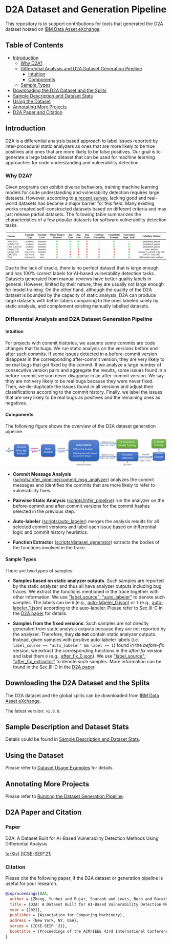 # D2A Dataset and Generation Pipeline

This repository is to support contributions for tools that generated the D2A dataset hosted on [IBM Data Asset eXchange](https://developer.ibm.com/exchanges/data/all/d2a/).

## Table of Contents
* [Introduction](#introduction)
    - [Why D2A?](#why-d2a)
    - [Differential Analysis and D2A Dataset Generation Pipeline](#differential-analysis-and-d2a-dataset-generation-pipeline)
        - [Intuition](#intuition)
        - [Components](#components)
    - [Sample Types](#sample-types)
* [Downloading the D2A Dataset and the Splits](#downloading-the-d2a-dataset-and-the-splits)
* [Sample Description and Dataset Stats](#sample-description-and-dataset-stats)
* [Using the Dataset](#using-the-dataset)
* [Annotating More Projects](#annotating-more-projects)
* [D2A Paper and Citation](#d2a-paper-and-citation)

## Introduction

D2A is a differential analysis based approach to label issues reported by inter-procedural static analyzers as ones that are more likely to be true positives and ones that are more likely to be false positives. Our goal is to generate a large labeled dataset that can be used for machine learning approaches for code understanding and vulnerability detection.

### Why D2A?

Given programs can exhibit diverse behaviors, training machine learning models for code understanding and vulnerability detection requires large datasets. However, according to [a recent survey](https://ieeexplore.ieee.org/document/9108283), lacking good and real-world datasets has become a major barrier for this field. Many existing works created self-constructed datasets based on different criteria and may just release partial datasets. The following table summarizes the characteristics of a few popular datasets for software vulnerability detection tasks.

![Dataset Comparison.](docs/assets/dataset_comparison.png)

Due to the lack of oracle, there is no perfect dataset that is large enough and has 100% correct labels for AI-based vulnerability detection tasks. Datasets generated from manual reviews have better quality labels in general. However, limited by their nature, they are usually not large enough for model training. On the other hand, although the quality of the D2A dataset is bounded by the capacity of static analysis, D2A can produce large datasets with better labels comparing to the ones labeled solely by static analysis, and complement existing manually labelled datasets.

### Differential Analysis and D2A Dataset Generation Pipeline 

#### Intuition

For projects with commit histories, we assume some commits are code changes that fix bugs. We run static analysis on the versions before and after such commits. If some issues detected in a before-commit version disappear in the corresponding after-commit version, they are very likely to be real bugs that got fixed by the commit. If we analyze a large number of consecutive version pairs and aggregate the results, some issues found in a before-commit version never disappear in an after-commit version. We say they are not very likely to be real bugs because they were never fixed. Then, we de-duplicate the issues found in all versions and adjust their classifications according to the commit history. Finally, we label the issues that are very likely to be real bugs as positives and the remaining ones as negatives.

#### Components

The following figure shows the overview of the D2A dataset generation pipeline.

![The Overview of D2A Dataset Generation Pipeline.](docs/assets/d2a_overview.png)

* **Commit Message Analysis** ([scripts/infer_pipeline/commit_msg_analyzer](scripts/infer_pipeline/commit_msg_analyzer)) analyzes the commit messages and identifies the commits that are more likely to refer to vulnerability fixes. 

* **Pairwise Static Analysis** ([scripts/infer_pipeline](scripts/infer_pipeline)) run the analyzer on the before-commit and after-commit versions for the commit hashes selected in the previous step.

* **Auto-labeler** ([scripts/auto_labeler](scripts/auto_labeler)) merges the analysis results for all selected commit versions and label each issue based on differential logic and commit history heuristics. 

* **Function Extractor** ([scripts/dataset_generator](scripts/dataset_generator)) extracts the bodies of the functions involved in the trace. 

#### Sample Types

There are two types of samples: 

* **Samples based on static analyzer outputs**. Such samples are reported by the static analyzer and thus all have analyzer outputs including bug traces. We extract the functions mentioned in the trace together with other information. We use ["label_source": "auto_labeler"](docs/samples/auto_labeler_0.json#L4) to denote such samples. The labels can be `0` (e.g., [auto-labeler_0.json](docs/samples/auto_labeler_0.json)) or `1` (e.g., [auto-labeler_1.json](docs/samples/auto_labeler_1.json))  according to the auto-labeler. Please refer to Sec.III-C in the [D2A paper](#paper) for details. 

* **Samples from the fixed versions**. Such samples are not directly generated from static analysis outputs because they are not reported by the analyzer. Therefore, they **do not** contain static analyzer outputs. Instead, given samples with positive auto-labeler labels (i.e. `label_source == "auto_labeler" && label == 1`) found in the *before-fix* version, we extract the corresponding functions in the *after-fix* version and label them `0` (e.g., [after_fix_0.json](docs/samples/after_fix_0.json)). We use ["label_source": "after_fix_extractor"](docs/samples/after_fix_0.json#L4) to denote such samples.  More information can be found in the Sec.III-D in the [D2A paper](#paper).


## Downloading the D2A Dataset and the Splits

The D2A dataset and the global splits can be downloaded from [IBM Data Asset eXchange](https://developer.ibm.com/exchanges/data/all/d2a/). 

The latest version: `v1.0.0`.

## Sample Description and Dataset Stats

Details could be found in [Sample Description and Dataset Stats](docs/dataset_stats.md).

## Using the Dataset

Please refer to [Dataset Usage Examples](docs/dataset_usage.md) for details.

## Annotating More Projects

Please refer to [Running the Dataset Generation Pipeline](docs/pipeline.md).

## D2A Paper and Citation

### Paper
 
D2A: A Dataset Built for AI-Based Vulnerability Detection Methods Using Differential Analysis 

[[arXiv]](https://arxiv.org/abs/2102.07995)  [[ICSE-SEIP'21]](https://conf.researchr.org/details/icse-2021/icse-2021-Software-Engineering-in-Practice/28/D2A-A-Dataset-Built-for-AI-Based-Vulnerability-Detection-Methods-Using-Differential-)


### Citation

Please cite the following paper, if the D2A dataset or generation pipeline is useful for your research.

```bibtex
@inproceedings{D2A,
  author = {Zheng, Yunhui and Pujar, Saurabh and Lewis, Burn and Buratti, Luca and Epstein, Edward and Yang, Bo and Laredo, Jim and Morari, Alessandro and Su, Zhong},
  title = {D2A: A Dataset Built for AI-Based Vulnerability Detection Methods Using Differential Analysis},
  year = {2021},
  publisher = {Association for Computing Machinery},
  address = {New York, NY, USA},
  series = {ICSE-SEIP '21},
  booktitle = {Proceedings of the ACM/IEEE 43rd International Conference on Software Engineering: Software Engineering in Practice}
}
```
